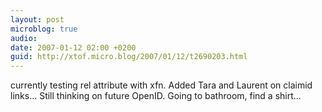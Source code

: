 ```yaml
---
layout: post
microblog: true
audio: 
date: 2007-01-12 02:00 +0200
guid: http://xtof.micro.blog/2007/01/12/t2690203.html
---
```

currently testing rel attribute with xfn. Added Tara and Laurent on claimid links... Still thinking on future OpenID. Going to bathroom, find a shirt...
